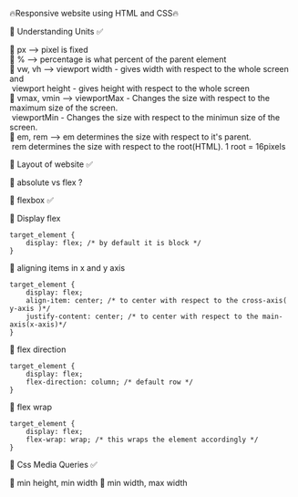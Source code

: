 🔥Responsive website using HTML and CSS🔥


🎯 Understanding Units ✅


🎈 px --> pixel is fixed\
🎈 % --> percentage is what percent of the parent element\
🎈 vw, vh --> viewport width - gives width with respect
                                to the whole screen and\
               &nbsp;viewport height - gives height with respect 
                                 to the whole screen\
🎈 vmax, vmin --> viewportMax - Changes the size with
                                respect to the maximum 
                                size of the screen.\
                &nbsp;viewportMin - Changes the size with
                                 respect to the minimun 
                                 size of the screen.\
🎈 em, rem --> em determines the size with respect to it's
                parent.\
            &nbsp;rem determines the size with respect to the
                root(HTML). 1 root = 16pixels


🎯 Layout of website ✅

🌟 absolute vs flex ?

🎯 flexbox ✅

🌟 Display flex 

    target_element {
        display: flex; /* by default it is block */
    }


🌟 aligning items in x and y axis

    target_element {
        display: flex;
        align-item: center; /* to center with respect to the cross-axis( y-axis )*/
        justify-content: center; /* to center with respect to the main-axis(x-axis)*/
    }


🌟 flex direction

    target_element {
        display: flex;
        flex-direction: column; /* default row */
    }


🌟 flex wrap

    target_element {
        display: flex;
        flex-wrap: wrap; /* this wraps the element accordingly */ 
    }

🎯 Css Media Queries ✅

🌟 min height, min width
🌟 min width, max width